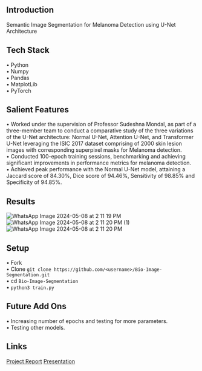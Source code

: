 ## Introduction
Semantic Image Segmentation for Melanoma Detection using U-Net Architecture

## Tech Stack
• Python <br />
• Numpy <br />
• Pandas <br />
• MatplotLib <br />
• PyTorch 

## Salient Features
• Worked under the supervision of Professor Sudeshna Mondal, as part of a three-member team to conduct a comparative study of the three variations of the U-Net architecture: Normal U-Net, Attention U-Net, and Transformer U-Net leveraging the ISIC 2017 dataset comprising of 2000 skin lesion images with corresponding superpixel masks for Melanoma detection. <br />
• Conducted 100-epoch training sessions, benchmarking and achieving significant improvements in performance metrics for melanoma detection. <br />
• Achieved peak performance with the Normal U-Net model, attaining a Jaccard score of 84.30%, Dice score of 94.46%, Sensitivity of 98.85% and Specificity of 94.85%. <br />

## Results
![WhatsApp Image 2024-05-08 at 2 11 19 PM](https://github.com/vibhoooo/Bio-Image-Segmentation/assets/96656912/507cf7e4-3122-4248-b521-f7f5646ccad6)
![WhatsApp Image 2024-05-08 at 2 11 20 PM (1)](https://github.com/vibhoooo/Bio-Image-Segmentation/assets/96656912/31247a20-405a-4e1a-b9e9-a5db1fc7efb2)
![WhatsApp Image 2024-05-08 at 2 11 20 PM](https://github.com/vibhoooo/Bio-Image-Segmentation/assets/96656912/0c20b141-5032-4303-9331-5abaf8529a7a)

## Setup
• Fork <br />
• Clone `git clone https://github.com/<username>/Bio-Image-Segmentation.git` <br />
• cd `Bio-Image-Segmentation` <br />
• `python3 train.py` <br />

## Future Add Ons
• Increasing number of epochs and testing for more parameters. <br />
• Testing other models. <br />

## Links 
[Project Report](https://drive.google.com/file/d/1AYf9sR1Auh-w-6Mz5BiYJheDroCbp3fa/view)
[Presentation]([https://drive.google.com/file/d/1AYf9sR1Auh-w-6Mz5BiYJheDroCbp3fa/view](https://docs.google.com/presentation/d/1D5mxi_4DRx5Q2XhDgAYkF5acrmzD9kB_/edit?usp=sharing&ouid=102136323534911327924&rtpof=true&sd=true))


